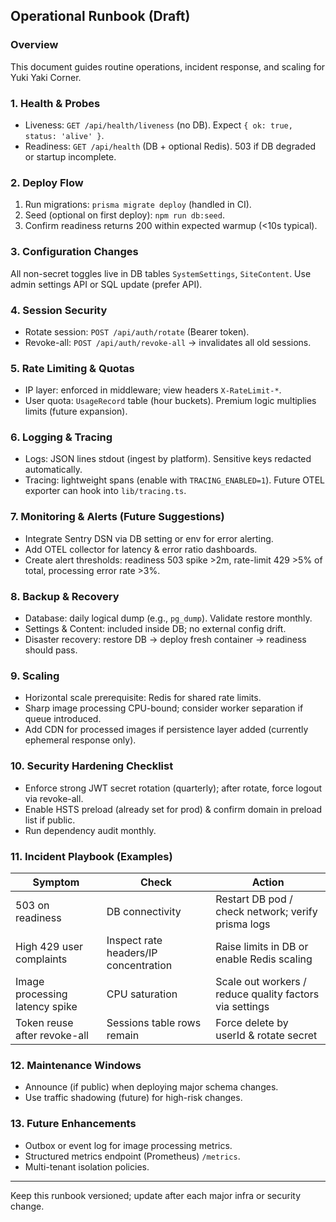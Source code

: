 ## Operational Runbook (Draft)

### Overview
This document guides routine operations, incident response, and scaling for Yuki Yaki Corner.

### 1. Health & Probes
- Liveness: `GET /api/health/liveness` (no DB). Expect `{ ok: true, status: 'alive' }`.
- Readiness: `GET /api/health` (DB + optional Redis). 503 if DB degraded or startup incomplete.

### 2. Deploy Flow
1. Run migrations: `prisma migrate deploy` (handled in CI).
2. Seed (optional on first deploy): `npm run db:seed`.
3. Confirm readiness returns 200 within expected warmup (<10s typical).

### 3. Configuration Changes
All non-secret toggles live in DB tables `SystemSettings`, `SiteContent`.
Use admin settings API or SQL update (prefer API).

### 4. Session Security
- Rotate session: `POST /api/auth/rotate` (Bearer token).
- Revoke-all: `POST /api/auth/revoke-all` → invalidates all old sessions.

### 5. Rate Limiting & Quotas
- IP layer: enforced in middleware; view headers `X-RateLimit-*`.
- User quota: `UsageRecord` table (hour buckets). Premium logic multiplies limits (future expansion).

### 6. Logging & Tracing
- Logs: JSON lines stdout (ingest by platform). Sensitive keys redacted automatically.
- Tracing: lightweight spans (enable with `TRACING_ENABLED=1`). Future OTEL exporter can hook into `lib/tracing.ts`.

### 7. Monitoring & Alerts (Future Suggestions)
- Integrate Sentry DSN via DB setting or env for error alerting.
- Add OTEL collector for latency & error ratio dashboards.
- Create alert thresholds: readiness 503 spike >2m, rate-limit 429 >5% of total, processing error rate >3%.

### 8. Backup & Recovery
- Database: daily logical dump (e.g., `pg_dump`). Validate restore monthly.
- Settings & Content: included inside DB; no external config drift.
- Disaster recovery: restore DB → deploy fresh container → readiness should pass.

### 9. Scaling
- Horizontal scale prerequisite: Redis for shared rate limits.
- Sharp image processing CPU-bound; consider worker separation if queue introduced.
- Add CDN for processed images if persistence layer added (currently ephemeral response only).

### 10. Security Hardening Checklist
- Enforce strong JWT secret rotation (quarterly); after rotate, force logout via revoke-all.
- Enable HSTS preload (already set for prod) & confirm domain in preload list if public.
- Run dependency audit monthly.

### 11. Incident Playbook (Examples)
| Symptom | Check | Action |
|---------|-------|--------|
| 503 on readiness | DB connectivity | Restart DB pod / check network; verify prisma logs |
| High 429 user complaints | Inspect rate headers/IP concentration | Raise limits in DB or enable Redis scaling |
| Image processing latency spike | CPU saturation | Scale out workers / reduce quality factors via settings |
| Token reuse after revoke-all | Sessions table rows remain | Force delete by userId & rotate secret |

### 12. Maintenance Windows
- Announce (if public) when deploying major schema changes.
- Use traffic shadowing (future) for high-risk changes.

### 13. Future Enhancements
- Outbox or event log for image processing metrics.
- Structured metrics endpoint (Prometheus) `/metrics`.
- Multi-tenant isolation policies.

---
Keep this runbook versioned; update after each major infra or security change.
